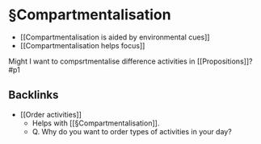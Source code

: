 # §Compartmentalisation
* [[Compartmentalisation is aided by environmental cues]]
* [[Compartmentalisation helps focus]]

Might I want to compsrtmentalise difference activities in [[Propositions]]? #p1

## Backlinks
* [[Order activities]]
	* Helps with [[§Compartmentalisation]].
	* Q. Why do you want to order types of activities in your day?

<!-- {BearID:6A36C0DC-8D9E-410C-8886-F59F1848F48C-3348-0000073B6F8FFACA} -->
